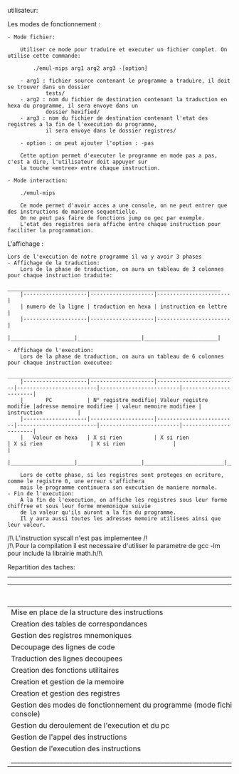 utilisateur:

Les modes de fonctionnement :

	- Mode fichier:

		Utiliser ce mode pour traduire et executer un fichier complet. On utilise cette commande:

			./emul-mips arg1 arg2 arg3 -[option]
		
		- arg1 : fichier source contenant le programme a traduire, il doit se trouver dans un dossier 
				tests/
		- arg2 : nom du fichier de destination contenant la traduction en hexa du programme, il sera envoye dans un 
				dossier hexified/
		- arg3 : nom du fichier de destination contenant l'etat des registres a la fin de l'execution du programme, 
				il sera envoye dans le dossier registres/

		- option : on peut ajouter l'option : -pas

		Cette option permet d'executer le programme en mode pas a pas, c'est a dire, l'utilisateur doit appuyer sur 
		la touche <entree> entre chaque instruction.

	- Mode interaction:

		./emul-mips

		Ce mode permet d'avoir acces a une console, on ne peut entrer que des instructions de maniere sequentielle. 
		On ne peut pas faire de fonctions jump ou gec par exemple.
		L'etat des registres sera affiche entre chaque instruction pour faciliter la programmation.

L'affichage : 

	Lors de l'execution de notre programme il va y avoir 3 phases
	- Affichage de la traduction:
		Lors de la phase de traduction, on aura un tableau de 3 colonnes pour chaque instruction traduite:
		___________________________________________________________________
		|--------------------|--------------------|-----------------------|
		| numero de la ligne | traduction en hexa | instruction en lettre |
		|--------------------|--------------------|-----------------------|
		|____________________|____________________|_______________________|

	- Affichage de l'execution:
		Lors de la phase de traduction, on aura un tableau de 6 colonnes pour chaque instruction executee:
		_________________________________________________________________________________________________________________________________________________
		|--------------------|--------------------|-------------------------|-------------------------|-------------------------|-----------------------|
		|		PC			 | N° registre modifie| Valeur registre modifie |adresse memoire modifiee | valeur memoire modifiee | instruction			|
		|--------------------|--------------------|-------------------------|-------------------------|-------------------------|-----------------------|
		|   Valeur en hexa   | X si rien          | X si rien               | X si rien               | X si rien               |                       |
		|____________________|____________________|_________________________|_________________________|_________________________|_______________________|

		Lors de cette phase, si les registres sont proteges en ecriture, comme le registre 0, une erreur s'affichera 
		mais le programme continuera son execution de maniere normale.
	- Fin de l'execution:
		A la fin de l'execution, on affiche les registres sous leur forme chiffree et sous leur forme mnemonique suivie 
		de la valeur qu'ils auront a la fin du programme.
		Il y aura aussi toutes les adresses memoire utilisees ainsi que leur valeur.


/!\ L'instruction syscall n'est pas implementee /!\
/!\ Pour la compilation il est necessaire d'utiliser le parametre de gcc -lm pour include la librairie math.h/!\

Repartition des taches:
_____________________________________________________________________________________________________________________
|																				|	Loan TREHIN  | Romain SERPOLLET	|
|-------------------------------------------------------------------------------|----------------|------------------|																		
|Mise en place de la structure des instructions									|		V		 |		  V		    |		
|Creation des tables de correspondances											|		V		 |		  X		    |
|Gestion des registres mnemoniques												|		V		 |		  X		    |
|Decoupage des lignes de code													|       X		 |        V         |
|Traduction des lignes decoupees												|       X		 |        V         |
|Creation des fonctions utilitaires												|		V		 |		  V		    |
|Creation et gestion de la memoire 												|		V		 |		  V		    |
|Creation et gestion des registres												|		V		 |		  V		    |
|Gestion des modes de fonctionnement du programme (mode fichier/mode console)	|		X		 |		  V		    |
|Gestion du deroulement de l'execution et du pc									|		X		 |		  V		    |
|Gestion de l'appel des instructions											|		V		 |		  X		    |
|Gestion de l'execution des instructions										|		X		 |		  V	        |
|_______________________________________________________________________________|________________|__________________|
